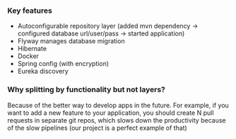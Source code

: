 ### Key features

- Autoconfigurable repository layer (added mvn dependency -> configured database url/user/pass -> started application)
- Flyway manages database migration
- Hibernate
- Docker
- Spring config (with encryption)
- Eureka discovery

### Why splitting by functionality but not layers?

Because of the better way to develop apps in the future. For example, if you want to add a new feature to your
application, you should create N pull requests in separate git repos, which slows down the productivity because of the
slow pipelines (our project is a perfect example of that)